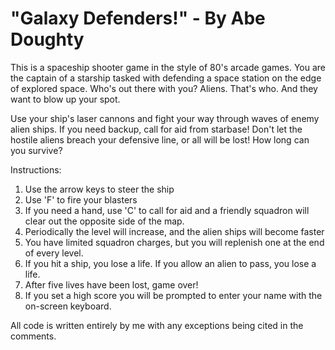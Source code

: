 # "Galaxy Defenders!" - By Abe Doughty

This is a spaceship shooter game in the style of 80's arcade games.
You are the captain of a starship tasked with defending a space station on
the edge of explored space. Who's out there with you? Aliens. That's who.
And they want to blow up your spot.

Use your ship's laser cannons and fight your way through waves of enemy alien ships.
If you need backup, call for aid from starbase!
Don't let the hostile aliens breach your defensive line, or all will be lost!
How long can you survive?

Instructions:
1) Use the arrow keys to steer the ship
2) Use 'F' to fire your blasters
3) If you need a hand, use 'C' to call for aid and a friendly squadron will clear out the
    opposite side of the map.
4) Periodically the level will increase, and the alien ships will become faster
5) You have limited squadron charges, but you will replenish one at the end of every level.
6) If you hit a ship, you lose a life. If you allow an alien to pass, you lose a life.
7) After five lives have been lost, game over!
8) If you set a high score you will be prompted to enter your name with the on-screen keyboard.

All code is written entirely by me with any exceptions being cited in the comments.
